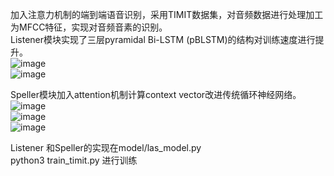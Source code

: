 加入注意力机制的端到端语音识别，采用TIMIT数据集，对音频数据进行处理加工为MFCC特征，实现对音频音素的识别。  
Listener模块实现了三层pyramidal Bi-LSTM (pBLSTM)的结构对训练速度进行提升。  
![image](https://user-images.githubusercontent.com/78432083/109354819-55e0a280-78b9-11eb-9f17-ab5372653d17.png)  
![image](https://user-images.githubusercontent.com/78432083/109354882-6ee95380-78b9-11eb-92b1-f21315528f4d.png)  

Speller模块加入attention机制计算context vector改进传统循环神经网络。    
![image](https://user-images.githubusercontent.com/78432083/109354940-7f013300-78b9-11eb-9959-6a57e073d6e6.png)  
![image](https://user-images.githubusercontent.com/78432083/109354971-87596e00-78b9-11eb-9034-ab28d776b978.png)  
 ![image](https://user-images.githubusercontent.com/78432083/109354995-8e807c00-78b9-11eb-96cb-0b4fccec7a0d.png)  

Listener 和Speller的实现在model/las_model.py  
python3 train_timit.py <config file path> 进行训练
